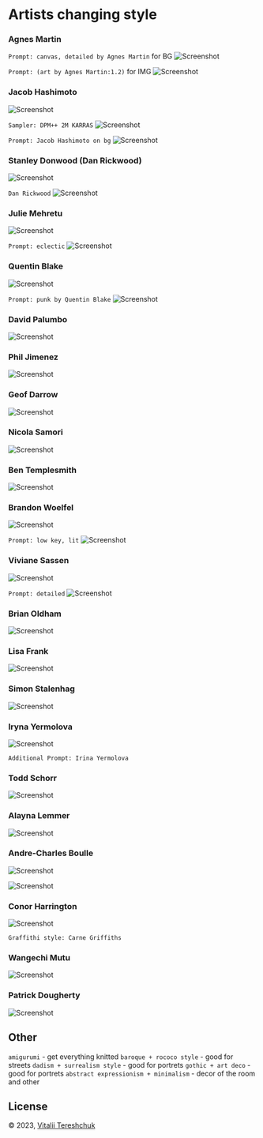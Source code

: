 # Artists changing style

### Agnes Martin

```Prompt: canvas, detailed by Agnes Martin``` for BG
![Screenshot](images/Agnes-Martin01.jpg)

```Prompt: (art by Agnes Martin:1.2)``` for IMG
![Screenshot](images/Agnes-Martin02.jpg)



### Jacob Hashimoto

![Screenshot](images/Jacob-Hashimoto01.jpg)

```Sampler: DPM++ 2M KARRAS```
![Screenshot](images/Jacob-Hashimoto02.jpg)

```Prompt: Jacob Hashimoto on bg```
![Screenshot](images/Jacob-Hashimoto03.jpg)



### Stanley Donwood (Dan Rickwood)

![Screenshot](images/Stanley-Donwood01.jpg)

```Dan Rickwood```
![Screenshot](images/Stanley-Donwood02.jpg)



### Julie Mehretu

![Screenshot](images/Julie-Mehretu01.jpg)

```Prompt: eclectic```
![Screenshot](images/Julie-Mehretu02.jpg)



### Quentin Blake

![Screenshot](images/Quentin-Blake01.jpg)

```Prompt: punk by Quentin Blake```
![Screenshot](images/Quentin-Blake02.jpg)



### David Palumbo

![Screenshot](images/David-Palumbo01.jpg)



### Phil Jimenez

![Screenshot](images/Phil-Jimenez01.jpg)



### Geof Darrow

![Screenshot](images/Geof-Darrow01.jpg)



### Nicola Samori

![Screenshot](images/Nicola-Samori01.jpg)



### Ben Templesmith

![Screenshot](images/Ben-Templesmith01.jpg)



### Brandon Woelfel

![Screenshot](images/Brandon-Woelfel01.jpg)

```Prompt: low key, lit```
![Screenshot](images/Brandon-Woelfel02.jpg)



### Viviane Sassen

![Screenshot](images/Viviane-Sassen01.jpg)

```Prompt: detailed```
![Screenshot](images/Viviane-Sassen02.jpg)



### Brian Oldham

![Screenshot](images/Brian-Oldham01.jpg)



### Lisa Frank

![Screenshot](images/Lisa-Frank01.jpg)



### Simon Stalenhag

![Screenshot](images/Simon-Stalenhag01.jpg)



### Iryna Yermolova

![Screenshot](images/Iryna-Yermolova01.jpg)

```Additional Prompt: Irina Yermolova```



### Todd Schorr

![Screenshot](images/Todd-Schorr01.jpg)



### Alayna Lemmer

![Screenshot](images/Alayna-Lemmer01.jpg)



### Andre-Charles Boulle

![Screenshot](images/Andre-Charles-Boulle01.jpg)

![Screenshot](images/Andre-Charles-Boulle02.jpg)



### Conor Harrington

![Screenshot](images/Conor-Harrington01.jpg)

``` Graffithi style: Carne Griffiths ```



### Wangechi Mutu

![Screenshot](images/Wangechi-Mutu01.jpg)



### Patrick Dougherty
![Screenshot](images/Patrick-Dougherty01.jpg)



## Other

```amigurumi``` - get everything knitted
```baroque + rococo style``` - good for streets
```dadism + surrealism style``` - good for portrets
```gothic + art deco``` - good for portrets
```abstract expressionism + minimalism``` - decor of the room and other



## License
&copy; 2023, [Vitalii Tereshchuk][home]
<br />


[home]: http://dotoca.net
[paypal]: https://paypal.me/xvoland
[youtube]: https://youtube.com/xvoland
[instagram]: https://www.instagram.com/xvoland/
